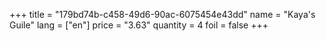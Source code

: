 +++
title = "179bd74b-c458-49d6-90ac-6075454e43dd"
name = "Kaya's Guile"
lang = ["en"]
price = "3.63"
quantity = 4
foil = false
+++
